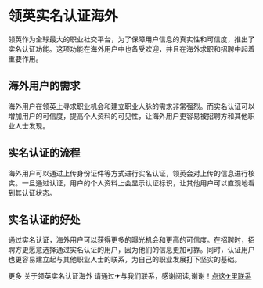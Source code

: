 # 领英实名认证海外

领英作为全球最大的职业社交平台，为了保障用户信息的真实性和可信度，推出了实名认证功能。这项功能在海外用户中也备受欢迎，并且在海外求职和招聘中起着重要作用。

## 海外用户的需求

海外用户在领英上寻求职业机会和建立职业人脉的需求非常强烈。而实名认证可以增加用户的可信度，提高个人资料的可见性，让海外用户更容易被招聘方和其他职业人士发现。

## 实名认证的流程

海外用户可以通过上传身份证件等方式进行实名认证，领英会对上传的信息进行核实。一旦通过认证，用户的个人资料上会显示认证标识，让其他用户可以直观地看到其认证状态。

## 实名认证的好处

通过实名认证，海外用户可以获得更多的曝光机会和更高的可信度。在招聘时，招聘方更愿意选择通过实名认证的用户，因为他们的信息更加可靠。同时，认证用户也更容易建立起与其他职业人士的联系，为自己的职业发展打下坚实的基础。

更多 关于领英实名认证海外 请通过✈与我们联系，感谢阅读,谢谢！[点这✈里联系](https://a.k02.cc)